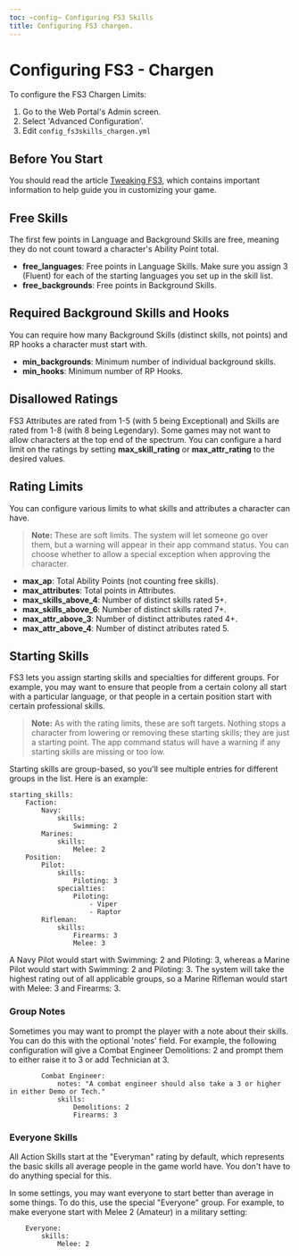 ```yaml
---
toc: ~config~ Configuring FS3 Skills
title: Configuring FS3 chargen.
---
```

# Configuring FS3 - Chargen

To configure the FS3 Chargen Limits:

1. Go to the Web Portal's Admin screen.
2. Select 'Advanced Configuration'.
3. Edit `config_fs3skills_chargen.yml`

## Before You Start

You should read the article [Tweaking FS3](http://aresmush.com/fs3/fs3-3/tweaking-fs3/), which contains important information to help guide you in customizing your game.

## Free Skills

The first few points in Language and Background Skills are free, meaning they do not count toward a character's Ability Point total.  

* **free_languages**: Free points in Language Skills.  Make sure you assign 3 (Fluent) for each of the starting languages you set up in the skill list.
* **free_backgrounds**: Free points in Background Skills.

## Required Background Skills and Hooks

You can require how many Background Skills (distinct skills, not points) and RP hooks a character must start with.

* **min_backgrounds**: Minimum number of individual background skills.
* **min_hooks**: Minimum number of RP Hooks.

## Disallowed Ratings

FS3 Attributes are rated from 1-5 (with 5 being Exceptional) and Skills are rated from 1-8 (with 8 being Legendary).  Some games may not want to allow characters at the top end of the spectrum.  You can configure a hard limit on the ratings by setting **max\_skill\_rating** or **max\_attr\_rating** to the desired values.

## Rating Limits

You can configure various limits to what skills and attributes a character can have. 

> **Note:** These are soft limits.  The system will let someone go over them, but a warning will appear in their app command status.  You can choose whether to allow a special exception when approving the character.

* **max\_ap**: Total Ability Points (not counting free skills).
* **max\_attributes**: Total points in Attributes.
* **max\_skills\_above_4**: Number of distinct skills rated 5+.
* **max\_skills\_above_6**: Number of distinct skills rated 7+.
* **max\_attr\_above_3**: Number of distinct attributes rated 4+.
* **max\_attr\_above_4**: Number of distinct atributes rated 5.

## Starting Skills

FS3 lets you assign starting skills and specialties for different groups.  For example, you may want to ensure that people from a certain colony all start with a particular language, or that people in a certain position start with certain professional skills.

> **Note:** As with the rating limits, these are soft targets.  Nothing stops a character from lowering or removing these starting skills; they are just a starting point.  The app command status will have a warning if any starting skills are missing or too low.

Starting skills are group-based, so you'll see multiple entries for different groups in the list.  Here is an example:

    starting_skills:
        Faction:
            Navy:
                skills:
                    Swimming: 2
            Marines:
                skills:
                    Melee: 2
        Position:
            Pilot:
                skills:
                    Piloting: 3
                specialties:
                    Piloting:
                        - Viper
                        - Raptor
            Rifleman:
                skills:
                    Firearms: 3
                    Melee: 3

A Navy Pilot would start with Swimming: 2 and Piloting: 3, whereas a Marine Pilot would start with Swimming: 2 and Piloting: 3.  The system will take the highest rating out of all applicable groups, so a Marine Rifleman would start with Melee: 3 and Firearms: 3.

### Group Notes

Sometimes you may want to prompt the player with a note about their skills.  You can do this with the optional 'notes' field.  For example, the following configuration will give a Combat Engineer Demolitions: 2 and prompt them to either raise it to 3 or add Technician at 3.

            Combat Engineer:
                notes: "A combat engineer should also take a 3 or higher in either Demo or Tech."
                skills:
                    Demolitions: 2
                    Firearms: 3

### Everyone Skills

All Action Skills start at the "Everyman" rating by default, which represents the basic skills all average people in the game world have.  You don't have to do anything special for this.

In some settings, you may want everyone to start better than average in some things.  To do this, use the special "Everyone" group.   For example, to make everyone start with Melee 2 (Amateur) in a military setting:

        Everyone:
            skills:
                Melee: 2